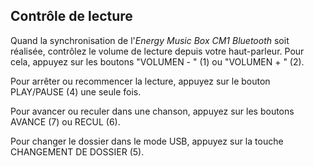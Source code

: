 ## Contrôle de lecture

Quand la synchronisation de l'*Energy Music Box CM1 Bluetooth* soit réalisée, contrôlez le volume de lecture depuis votre haut-parleur. Pour cela, appuyez sur les boutons "VOLUMEN - " (1) ou "VOLUMEN + " (2).

Pour arrêter ou recommencer la lecture, appuyez sur le bouton PLAY/PAUSE (4) une seule fois.

Pour avancer ou reculer dans une chanson, appuyez sur les boutons AVANCE (7) ou RECUL (6).

Pour changer le dossier dans le mode USB, appuyez sur la touche CHANGEMENT DE DOSSIER (5).
